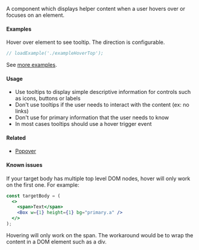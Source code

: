 A component which displays helper content when a user hovers over or focuses on an element.

#### Examples

Hover over element to see tooltip. The direction is configurable.

```jsx
// loadExample('./exampleHoverTop');
```

See [more examples](http://ui.zenefits.com/app/stories/?selectedKind=overlays|Tooltip).

#### Usage

- Use tooltips to display simple descriptive information for controls such as icons, buttons or labels
- Don't use tooltips if the user needs to interact with the content (ex: no links)
- Don't use for primary information that the user needs to know
- In most cases tooltips should use a hover trigger event

#### Related

- [Popover](#!/Popover)

#### Known issues

If your target body has multiple top level DOM nodes, hover will only work on the first one. For example:

```jsx static
const targetBody = (
  <>
    <span>Text</span>
    <Box w={1} height={1} bg="primary.a" />
  </>
);
```

Hovering will only work on the span. The workaround would be to wrap the content in a DOM element such as a div.
